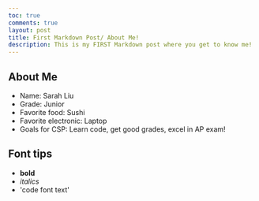 ```yaml
---
toc: true
comments: true
layout: post
title: First Markdown Post/ About Me!
description: This is my FIRST Markdown post where you get to know me!
---
```


## About Me
- Name: Sarah Liu
- Grade: Junior
- Favorite food: Sushi
- Favorite electronic: Laptop
- Goals for CSP: Learn code, get good grades, excel in AP exam!

## Font tips
-  **bold**
- *italics*
- 'code font text'
